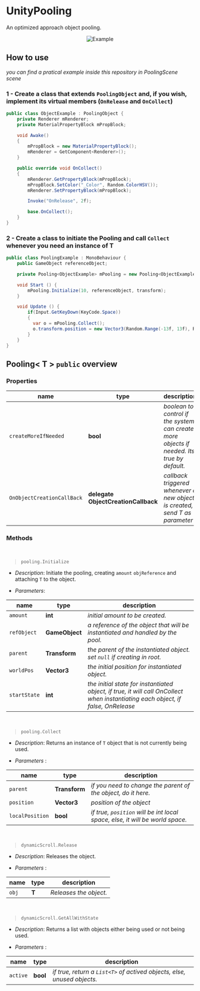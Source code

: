 # UnityPooling
 An optimized approach object pooling.

<p align="center">
  <img src="https://github.com/Mukarillo/UnityPooling/blob/master/readmeassets/pooling_example.gif?raw=true" alt="Example"/>
</p>

## How to use
*you can find a pratical example inside this repository in PoolingScene scene*

### 1 - Create a class that extends `PoolingObject` and, if you wish, implement its virtual members (`OnRelease` and `OnCollect`)
```c#
public class ObjectExample : PoolingObject {
    private Renderer mRenderer;
    private MaterialPropertyBlock mPropBlock;

    void Awake()
    {
        mPropBlock = new MaterialPropertyBlock();
        mRenderer = GetComponent<Renderer>();
    }

    public override void OnCollect()
    {
        mRenderer.GetPropertyBlock(mPropBlock);
        mPropBlock.SetColor("_Color", Random.ColorHSV());
        mRenderer.SetPropertyBlock(mPropBlock);

        Invoke("OnRelease", 2f);

        base.OnCollect(); 
    }
}
```
### 2 - Create a class to initiate the Pooling<ObjectExample> and call `Collect` whenever you need an instance of T
```c#
public class PoolingExample : MonoBehaviour {
    public GameObject referenceObject;

    private Pooling<ObjectExample> mPooling = new Pooling<ObjectExample>();

    void Start () {
        mPooling.Initialize(10, referenceObject, transform);      
    }

    void Update () {
        if(Input.GetKeyDown(KeyCode.Space))
        {
          var o = mPooling.Collect();
          o.transform.position = new Vector3(Random.Range(-13f, 13f), Random.Range(-6.5f, 6.5f), 2.66f);
        }
    }
}
```

## Pooling< T > `public` overview
### Properties
|name  |type  |description  |
|--|--|--|
|`createMoreIfNeeded` |**bool** |*boolean to control if the system can create more objects if needed. Its true by default.*  |
|`OnObjectCreationCallBack` |**delegate ObjectCreationCallback** |*callback triggered whenever a new object is created, send T as parameter*  |

### Methods

</br>

> `pooling.Initialize`
- *Description*: Initiate the pooling, creating `amount` `objReference` and attaching `T` to the object.

- *Parameters*:

|name  |type  |description  |
|--|--|--|
|`amount` |**int** |*initial amount to be created.*  |
|`refObject` |**GameObject** |*a reference of the object that will be instantiated and handled by the pool.*  |
|`parent` |**Transform** |*the parent of the instantiated object. set `null` if creating in root.*  |
|`worldPos` |**Vector3** |*the initial position for instantiated object.*  |
|`startState` |**int** |*the initial state for instantiated object, if true, it will call OnCollect when instantiating each object, if false, OnRelease*  |

</br>

> `pooling.Collect`
- *Description*:
Returns an instance of `T` object that is not currently being used.

- *Parameters* :

|name  |type  |description  |
|--|--|--|
|`parent` |**Transform** |*if you need to change the parent of the object, do it here.*  |
|`position` |**Vector3** |*position of the object*  |
|`localPosition` |**bool** |*if true, `position` will be int local space, else, it will be world space.*  |

</br>

> `dynamicScroll.Release`
- *Description*: Releases the object.

- *Parameters* :

|name  |type  |description  |
|--|--|--|
|`obj` |**T** |*Releases the object.*  |

</br>

> `dynamicScroll.GetAllWithState`
- *Description*: Returns a list with objects either being used or not being used.

- *Parameters* :

|name  |type  |description  |
|--|--|--|
|`active` |**bool** |*if true, return a `List<T>` of actived objects, else, unused objects.*  |




